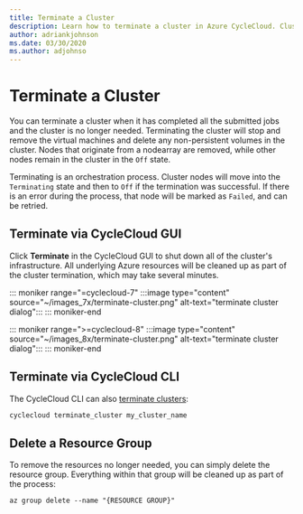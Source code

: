 ```yaml
---
title: Terminate a Cluster
description: Learn how to terminate a cluster in Azure CycleCloud. Cluster termination stops and removes the VMs and deletes non-persistent volumes.
author: adriankjohnson
ms.date: 03/30/2020
ms.author: adjohnso
---
```


# Terminate a Cluster

You can terminate a cluster when it has completed all the submitted jobs and the cluster is no longer needed. Terminating the cluster will stop and remove the virtual machines and delete any non­-persistent volumes in the cluster. Nodes that originate from a nodearray are removed, while other nodes remain in the cluster in the `Off` state.

Terminating is an orchestration process. Cluster nodes will move into the `Terminating` state and then to `Off` if the termination was successful. If there is an error during the process, that node will be marked as `Failed`, and can be retried.

## Terminate via CycleCloud GUI

Click **Terminate** in the CycleCloud GUI to shut down all of the cluster's infrastructure. All underlying Azure resources will be cleaned up as part of the cluster termination, which may take several minutes.

::: moniker range="=cyclecloud-7"
:::image type="content" source="~/images_7x/terminate-cluster.png" alt-text="terminate cluster dialog":::
::: moniker-end

::: moniker range=">=cyclecloud-8"
:::image type="content" source="~/images_8x/terminate-cluster.png" alt-text="terminate cluster dialog":::
::: moniker-end

## Terminate via CycleCloud CLI

The CycleCloud CLI can also [terminate clusters](~/cli.md#cyclecloud-terminate_cluster):

```bash
cyclecloud terminate_cluster my_cluster_name
```

## Delete a Resource Group

To remove the resources no longer needed, you can simply delete the resource group. Everything within that group will be cleaned up as part of the process:

```azurecli-interactive
az group delete --name "{RESOURCE GROUP}"
```

